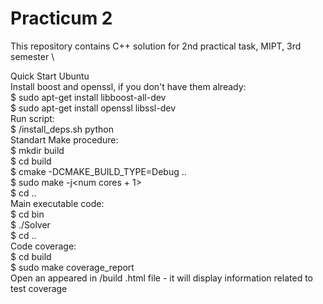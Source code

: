 # Practicum 2
This repository contains C++ solution for 2nd practical task, MIPT, 3rd semester \ 

Quick Start Ubuntu \
      Install boost and openssl, if you don't have them already: \
      $ sudo apt-get install libboost-all-dev \
      $ sudo apt-get install openssl libssl-dev \
      Run script: \
      $ /install_deps.sh python<your python version> \
      Standart Make procedure: \
      $ mkdir build \
      $ cd build \
      $ cmake -DCMAKE_BUILD_TYPE=Debug .. \
      $ sudo make -j<num cores + 1> \
      $ cd .. \
      Main executable code: \
      $ cd bin \
      $ ./Solver \
      $ cd .. \
      Code coverage: \
      $ cd build \
      $ sudo make coverage_report \
      Open an appeared in /build .html file - it will display information related to test coverage